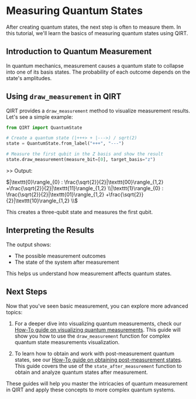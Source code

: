 # Measuring Quantum States

After creating quantum states, the next step is often to measure them. In this tutorial, we'll learn the basics of measuring quantum states using QIRT.

## Introduction to Quantum Measurement

In quantum mechanics, measurement causes a quantum state to collapse into one of its basis states. The probability of each outcome depends on the state's amplitudes.

## Using `draw_measurement` in QIRT

QIRT provides a `draw_measurement` method to visualize measurement results. Let's see a simple example:

```python
from QIRT import QuantumState

# Create a quantum state (|+++> + |--->) / sqrt(2)
state = QuantumState.from_label("+++", "---")

# Measure the first qubit in the Z basis and show the result
state.draw_measurement(measure_bit=[0], target_basis="z")
```

\>> Output:

$|\texttt{0}\rangle_{0} : \frac{\sqrt{2}}{2}|\texttt{00}\rangle_{1,2} +\frac{\sqrt{2}}{2}|\texttt{11}\rangle_{1,2} \\|\texttt{1}\rangle_{0} : \frac{\sqrt{2}}{2}|\texttt{01}\rangle_{1,2} +\frac{\sqrt{2}}{2}|\texttt{10}\rangle_{1,2} \\$

This creates a three-qubit state and measures the first qubit.

## Interpreting the Results

The output shows:

- The possible measurement outcomes
- The state of the system after measurement

This helps us understand how measurement affects quantum states.

## Next Steps

Now that you've seen basic measurement, you can explore more advanced topics:

1. For a deeper dive into visualizing quantum measurements, check our [How-To guide on visualizing quantum measurements](../how_to_guides/visualize_measurements.md). This guide will show you how to use the `draw_measurement` function for complex quantum state measurements visualization.

2. To learn how to obtain and work with post-measurement quantum states, see our [How-To guide on obtaining post-measurement states](../how_to_guides/post_measurement_states.md). This guide covers the use of the `state_after_measurement` function to obtain and analyze quantum states after measurement.

These guides will help you master the intricacies of quantum measurement in QIRT and apply these concepts to more complex quantum systems.
